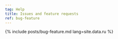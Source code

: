 ```yaml
---
tag: Help
title: Issues and feature requests
ref: bug-feature
---
```


{% include posts/bug-feature.md lang=site.data.ru %}
